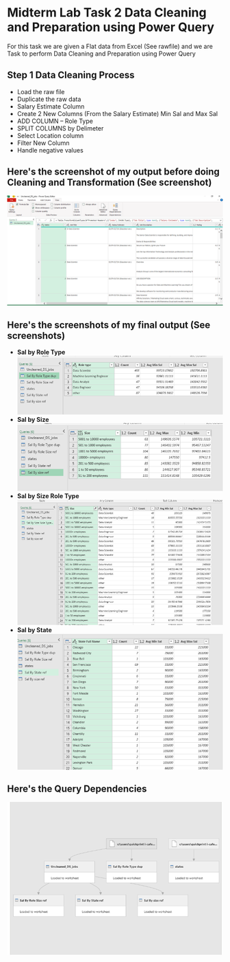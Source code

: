 # Midterm Lab Task 2 Data Cleaning and Preparation using Power Query

For this task we are given a Flat data from Excel (See rawfile) and we are Task to perform Data Cleaning and Preparation using Power Query

## Step 1 Data Cleaning Process
- Load the raw file
- Duplicate the raw data
- Salary Estimate Column
- Create 2 New Columns (From the Salary Estimate) Min Sal and Max Sal
- ADD COLUMN – Role Type
- SPLIT COLUMNS by Delimeter
- Select Location column
- Filter New Column
- Handle negative values
## Here's the screenshot of my output before doing Cleaning and Transformation (See screenshot)
![Sample Output](Images/uncleaned.png)
## Here's the screenshots of my final output (See screenshots)
- **Sal by Role Type**
![Sample Output](Images/roletypedup.png)
- **Sal by Size**
![Sample Output](Images/sizeref.png)
- **Sal by Size Role Type**
![Sample Output](Images/sizeroletype.png)
- **Sal by State**
![Sample Output](Images/stateref.png)
## Here's the Query Dependencies
![Sample Output](Images/erdd.png)
